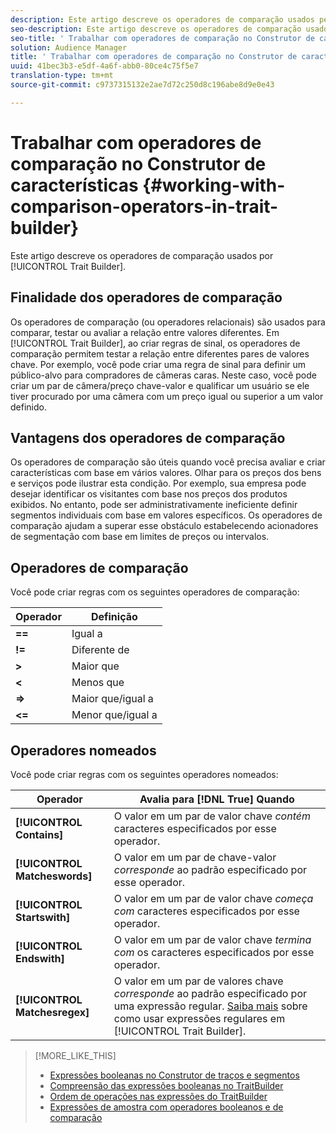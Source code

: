 ```yaml
---
description: Este artigo descreve os operadores de comparação usados pelo Construtor de características.
seo-description: Este artigo descreve os operadores de comparação usados pelo Construtor de características.
seo-title: ' Trabalhar com operadores de comparação no Construtor de características'
solution: Audience Manager
title: ' Trabalhar com operadores de comparação no Construtor de características'
uuid: 41bec3b3-e5df-4a6f-abb0-80ce4c75f5e7
translation-type: tm+mt
source-git-commit: c9737315132e2ae7d72c250d8c196abe8d9e0e43

---
```



# Trabalhar com operadores de comparação no Construtor de características {#working-with-comparison-operators-in-trait-builder}

Este artigo descreve os operadores de comparação usados por [!UICONTROL Trait Builder].

## Finalidade dos operadores de comparação

<!-- c_tb_comparison_operators.xml -->

Os operadores de comparação (ou operadores relacionais) são usados para comparar, testar ou avaliar a relação entre valores diferentes. Em [!UICONTROL Trait Builder], ao criar regras de sinal, os operadores de comparação permitem testar a relação entre diferentes pares de valores chave. Por exemplo, você pode criar uma regra de sinal para definir um público-alvo para compradores de câmeras caras. Neste caso, você pode criar um par de câmera/preço chave-valor e qualificar um usuário se ele tiver procurado por uma câmera com um preço igual ou superior a um valor definido.

## Vantagens dos operadores de comparação

Os operadores de comparação são úteis quando você precisa avaliar e criar características com base em vários valores. Olhar para os preços dos bens e serviços pode ilustrar esta condição. Por exemplo, sua empresa pode desejar identificar os visitantes com base nos preços dos produtos exibidos. No entanto, pode ser administrativamente ineficiente definir segmentos individuais com base em valores específicos. Os operadores de comparação ajudam a superar esse obstáculo estabelecendo acionadores de segmentação com base em limites de preços ou intervalos.

## Operadores de comparação

Você pode criar regras com os seguintes operadores de comparação:

| Operador | Definição |
|---|---|
| **==** | Igual a |
| **!=** | Diferente de |
| **&gt;** | Maior que |
| **&lt;** | Menos que |
| **=&gt;** | Maior que/igual a |
| **&lt;=** | Menor que/igual a |

## Operadores nomeados

Você pode criar regras com os seguintes operadores nomeados:

| Operador | Avalia para [!DNL True] Quando |
|---|---|
| **[!UICONTROL Contains]** | O valor em um par de valor chave *contém* caracteres especificados por esse operador. |
| **[!UICONTROL Matcheswords]** | O valor em um par de chave-valor *corresponde* ao padrão especificado por esse operador. |
| **[!UICONTROL Startswith]** | O valor em um par de valor chave *começa com* caracteres especificados por esse operador. |
| **[!UICONTROL Endswith]** | O valor em um par de valor chave *termina com* os caracteres especificados por esse operador. |
| **[!UICONTROL Matchesregex]** | O valor em um par de valores chave *corresponde* ao padrão especificado por uma expressão regular. [Saiba mais](../../features/traits/trait-builder-regex.md) sobre como usar expressões regulares em [!UICONTROL Trait Builder]. |

>[!MORE_LIKE_THIS]
>
>* [Expressões booleanas no Construtor de traços e segmentos](../../reference/boolean-expressions-tsb.md)
>* [Compreensão das expressões booleanas no TraitBuilder](../../reference/boolean-expressions-tsb.md)
>* [Ordem de operações nas expressões do TraitBuilder](../../features/traits/trait-operator-precedence.md)
>* [Expressões de amostra com operadores booleanos e de comparação](../../features/traits/trait-expression-samples.md)

